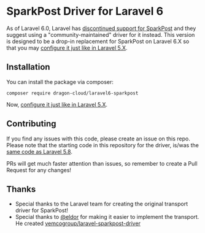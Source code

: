 # SparkPost Driver for Laravel 6

As of Laravel 6.0, Laravel has
[discontinued support for SparkPost](https://laravel.com/docs/6.0/upgrade)
and they suggest using a "community-maintained" driver for it instead. This
version is designed to be a drop-in replacement for SparkPost on Laravel 6.X
so that you may
[configure it just like in Laravel 5.X](https://laravel.com/docs/5.8/mail#driver-prerequisites).

## Installation

You can install the package via composer:

```
composer require dragon-cloud/laravel6-sparkpost
```
Now, [configure it just like in Laravel 5.X](https://laravel.com/docs/5.8/mail#driver-prerequisites).

## Contributing

If you find any issues with this code, please create an issue on this repo.
Please note that the starting code in this repository for the driver, is/was
the [same code as Laravel 5.8](https://github.com/laravel/framework/blob/5.8/src/Illuminate/Mail/Transport/SparkPostTransport.php).

PRs will get much faster attention than issues, so remember to create a
Pull Request for any changes!

## Thanks

* Special thanks to the Laravel team for creating the original transport driver for SparkPost!
* Special thanks to [@eldor](https://github.com/eldor) for making it easier to implement the transport. He created [vemcogroup/laravel-sparkpost-driver](https://github.com/vemcogroup/laravel-sparkpost-driver)
